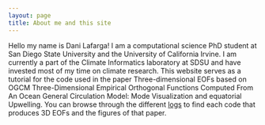 ```yaml
---
layout: page
title: About me and this site 
---
```


Hello my name is Dani Lafarga! I am a computational science PhD student at San Diego State University and the University of California Irvine. I am currently a part of the Climate Informatics laboratory at SDSU and have invested most of my time on climate research. This website serves as a tutorial for the code used in the paper Three-dimensional EOFs based on OGCM Three-Dimensional Empirical Orthogonal Functions Computed From An Ocean General Circulation Model: Mode Visualization and equatorial Upwelling. You can browse through the different [logs](https://dlafarga.github.io/menu/writing.html) to find each code that produces 3D EOFs and the figures of that paper.  


